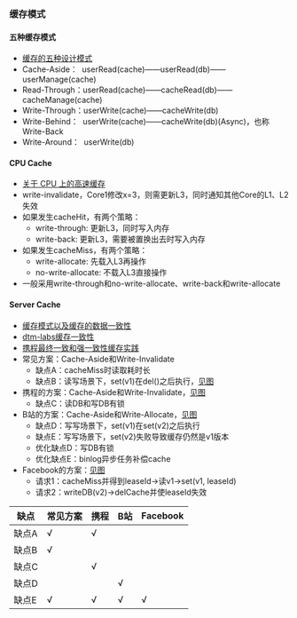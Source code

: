 ### 缓存模式

#### 五种缓存模式
* [缓存的五种设计模式](https://xie.infoq.cn/article/49947a60376964f1c16369a8b)
* Cache-Aside：&nbsp;&nbsp;userRead(cache)——userRead(db)——userManage(cache)
* Read-Through：userRead(cache)——cacheRead(db)——cacheManage(cache)
* Write-Through：userWrite(cache)——cacheWrite(db)
* Write-Behind：&nbsp;&nbsp;userWrite(cache)——cacheWrite(db)(Async)，也称Write-Back
* Write-Around：&nbsp;&nbsp;userWrite(db)

#### CPU Cache
* [关于 CPU 上的高速缓存](https://www.junmajinlong.com/os/cpu_cache/)
* write-invalidate，Core1修改x=3，则需更新L3，同时通知其他Core的L1、L2失效
* 如果发生cacheHit，有两个策略：
  * write-through: 更新L3，同时写入内存
  * write-back: 更新L3，需要被置换出去时写入内存
* 如果发生cacheMiss，有两个策略：
  * write-allocate: 先载入L3再操作
  * no-write-allocate: 不载入L3直接操作
* 一般采用write-through和no-write-allocate、write-back和write-allocate

#### Server Cache
* [缓存模式以及缓存的数据一致性](https://stephanietang.github.io/2020/04/13/cache-pattern/)
* [dtm-labs缓存一致性](https://www.dtm.pub/app/cache.html)
* [携程最终一致和强一致性缓存实践](https://www.infoq.cn/article/hh4iouiijhwb4x46vxeo)
* 常见方案：Cache-Aside和Write-Invalidate
  * 缺点A：cacheMiss时读取耗时长
  * 缺点B：读写场景下，set(v1)在del()之后执行，[见图](https://www.plantuml.com/plantuml/duml/JO-z3i8m38JtF8L762hHIgoe_AniR547gp75QX95iO7N1wjBlDtv-uORHR7gEqNdPELSi6A2YdaLAZ0ScZ8KXduuDat1USM57goHpf6Nd2WhH7ggStx6-KLt5fcwxkGhORXTTfz-FxasT7O62EdLZ0rn7YQm1_XlPIMZ1rFRP5gWk6acZPJ3VyaF)
* 携程的方案：Cache-Aside和Write-Invalidate，[见图](../images/cache-ctrip.png)
  * 缺点C：读DB和写DB有锁
* B站的方案：Cache-Aside和Write-Allocate，[见图](https://www.plantuml.com/plantuml/duml/SoWkIImgAStDuIhEpimhI2nAp5KeIipBBaujK30oG19CASXKC3GoHH8fI4pEJanF3SaioKbrpCbCpyjDpIjHo4bDA-7YAafDBadCIyz9LL1wiNxtqxQPJ-ViUZPplP92DPU2GdHoOd96gczcSN6ihgvTT55gOegBaqQPeMOiK1APgmi282N5gIL-5J0LIa2egwiGNLwKMP8AKca44aRbGpL1v6fHt0Dq39fx43gDaNGQevbgWYHd0ZRL8JKl1HXo0000)
  * 缺点D：写写场景下，set(v1)在set(v2)之后执行
  * 缺点E：写写场景下，set(v2)失败导致缓存仍然是v1版本
  * 优化缺点D：写DB有锁
  * 优化缺点E：binlog异步任务补偿cache
* Facebook的方案：[见图](https://www.plantuml.com/plantuml/duml/L8wzIiL048NxUOefjGYQW8s4u8-5ZPtTac989d79_YoxewBYkryckSNUwSwSxuFpK8IoV7e7PRCXKIQFcS9ME65tMptdPB7jxgfFeccZbT-jE7vqTWsUWw3ZHQ0lykDu0D4E_rvZjhyn2BbBxX_wcpC9PgBfWzziAMFJ32OppIzFLr_jzGXrQFGKA2pFQXm861nH2pJVsGehtQbQ9zLcTeUc4eGel2_1k62r0E_Hiz_pQK_sp7hQqVQojJSdDR4urJC5LG-ACq3QNivfUB6iyUcEPKzsTC5qG8A1wyNobgSTCmsj59wlMMFuPCUgvxlsFr_H3RVq-QoMPzEtFMsOYMwZXg71y-MJNknlVpPdlkRxFJrF9_GztxqMJVUpJGkVpUc4wNY-jlFfljQdExUzREzziNwg9jHk8oi5c7lXjZtTt_fouMw4Ng05JtPCUJPZFL3esTGEe3gePcCh1LZW8Powi_jfP-_J_eb04QZ-fnlQdYxP2DG9TocoCv_shqSDpTIy50L8y3W0cS1q2000)
  * 请求1：cacheMiss并得到leaseId->读v1->set(v1, leaseId)
  * 请求2：writeDB(v2)->delCache并使leaseId失效

| 缺点 | 常见方案 | 携程 | B站 | Facebook |
| --- | --- | --- | --- | --- |
| 缺点A | √  |  √  |     |     |
| 缺点B | √  |     |     |     |
| 缺点C |    |  √  |     |     |
| 缺点D |    |     |  √  |     |
| 缺点E | √  |  √  |  √  |  √  |
